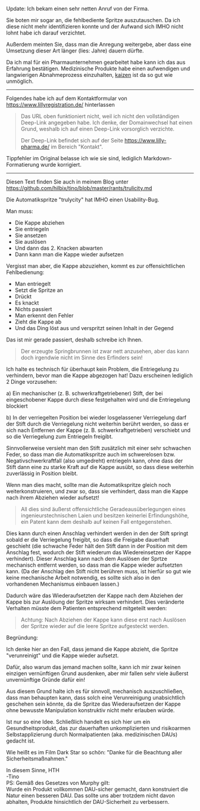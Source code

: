 Update:  Ich bekam einen sehr netten Anruf von der Firma.

Sie boten mir sogar an, die fehlbediente Spritze auszutauschen.  Da ich diese nicht mehr identifizieren konnte und der Aufwand sich IMHO nicht lohnt habe ich darauf verzichtet.

Außerdem meinten Sie, dass man die Anregung weitergebe, aber dass eine Umsetzung dieser Art länger (lies: Jahre) dauern dürfte.

Da ich mal für ein Pharmaunternehmen gearbeitet habe kann ich das aus Erfahrung bestätigen.
Medizinische Produkte habe einen aufwendigen und langwierigen Abnahmeprozess einzuhalten,
[kaizen](https://de.wikipedia.org/wiki/Kaizen) ist da so gut wie unmöglich.

----------------------

Folgendes habe ich auf dem Kontaktformular von https://www.lillyregistration.de/ hinterlassen

> Das URL oben funktioniert nicht, weil ich nicht den vollständigen Deep-Link angegeben habe.
> Ich denke, der Domainwechsel hat einen Grund, weshalb ich auf einen Deep-Link vorsorglich verzichte.
>
> Der Deep-Link befindet sich auf der Seite https://www.lilly-pharma.de/ im Bereich "Kontakt".

Tippfehler im Original belasse ich wie sie sind, lediglich Markdown-Formatierung wurde korrigiert.

----------------------

Diesen Text finden Sie auch in meinem Blog unter https://github.com/hilbix/tino/blob/master/rants/trulicity.md

Die Automatikspritze "trulycity" hat IMHO einen Usability-Bug.

Man muss:

- Die Kappe abziehen
- Sie entriegeln
- Sie ansetzen
- Sie auslösen
- Und dann das 2. Knacken abwarten
- Dann kann man die Kappe wieder aufsetzen

Vergisst man aber, die Kappe abzuziehen, kommt es zur offensichtlichen Fehlbedienung:

- Man entriegelt
- Setzt die Spritze an
- Drückt
- Es knackt
- Nichts passiert
- Man erkennt den Fehler
- Zieht die Kappe ab
- Und das Ding löst aus und verspritzt seinen Inhalt in der Gegend

Das ist mir gerade passiert, deshalb schreibe ich Ihnen.
 
> Der erzeugte Springbrunnen ist zwar nett anzusehen, aber das kann doch irgendwie nicht im Sinne des Erfinders sein!

Ich halte es technisch für überhaupt kein Problem, die Entriegelung zu verhindern, bevor man die Kappe abgezogen hat!
Dazu erscheinen lediglich 2 Dinge vorzusehen:

a) Ein mechanischer (z. B. schwerkraftgetriebener) Stift, der bei eingeschobener Kappe durch diese festgehalten wird
und die Entriegelung blockiert

b) In der verriegelten Position bei wieder losgelassener Verriegelung darf der Stift durch die Verriegelung nicht weiterhin berührt werden,
so dass er sich nach Entfernen der Kappe (z. B. schwerkraftgetrieben) verschiebt und so die Verriegelung zum Entriegeln freigibt.

Sinnvollerweise versieht man den Stift zusätzlich mit einer sehr schwachen Feder,
so dass man die Automatikspritze auch im schwerelosen bzw. Negativschwerkraftfall (also umgedreht) entriegeln kann,
ohne dass der Stift dann eine zu starke Kraft auf die Kappe ausübt, so dass diese weiterhin zuverlässig in Position bleibt.

Wenn man dies macht, sollte man die Automatikspritze gleich noch weiterkonstruieren,
und zwar so, dass sie verhindert, dass man die Kappe nach ihrem Abziehen wieder aufsetzt!

> All dies sind äußerst offensichtliche Geradeausüberlegungen eines ingenieurstechnischen Laien
> und besitzen keinerlei Erfindungshöhe, ein Patent kann dem deshalb auf keinen Fall entgegenstehen.

Dies kann durch einen Anschlag verhindert werden in den der Stift springt sobald er die Verriegelung freigibt,
so dass die Freigabe dauerhaft geschieht (die schwache Feder hält den Stift dann in der Position mit dem Anschlag fest,
wodurch der Stift wiederum das Wiedereinsetzen der Kappe verhindert).
Dieser Anschlag kann nach dem Auslösen der Sprtze mechanisch entfernt werden, so dass man die Kappe wieder aufsetzten kann.
(Da der Anschlag den Stift nicht berühren muss, ist hierfür so gut wie keine mechanische Arbeit notwendig,
es sollte sich also in den vorhandenen Mechanismus einbauen lassen.)

Dadurch wäre das Wiederaufsetzten der Kappe nach dem Abziehen der Kappe bis zur Auslöung der Spritze wirksam verhindert.
Dies veränderte Verhalten müsste dem Patienten entsprechend mitgeteilt werden:

> Achtung: Nach Abziehen der Kappe kann diese erst nach Auslösen der Spritze wieder auf die leere Spritze aufgesteckt werden.

Begründung:

Ich denke hier an den Fall, dass jemand die Kappe abzieht, die Spritze "verunreinigt" und die Kappe wieder aufsetzt.

Dafür, also warum das jemand machen sollte, kann ich mir zwar keinen einzigen vernünftigen Grund ausdenken,
aber mir fallen sehr viele äußerst unvernünftige Gründe dafür ein!

Aus diesem Grund halte ich es für sinnvoll, mechanisch auszuschließen,
dass man behaupten kann, dass solch eine Verunreinigung unabsichtlich geschehen sein könnte,
da die Spritze das Wiederaufsetzen der Kappe ohne bewusste Manipulation konstruktiv nicht mehr erlauben würde.

Ist nur so eine Idee.  Schließlich handelt es sich hier um ein Gesundheitsprodukt,
das zur dauerhaften unkomplizierten und risikoarmen Selbstapplizierung durch Normalpatienten
(aka. medizinischen DAUs) gedacht ist.

Wie heißt es im Film Dark Star so schön: "Danke für die Beachtung aller Sicherheitsmaßnahmen."

In diesem Sinne, HTH  
-Tino  
PS: Gemäß des Gesetzes von Murphy gilt:  
Wurde ein Produkt vollkommen DAU-sicher gemacht, dann konstruiert die Natur einen besseren DAU.
Das sollte uns aber trotzdem nicht davon abhalten, Produkte hinsichtlich der DAU-Sicherheit zu verbessern.
